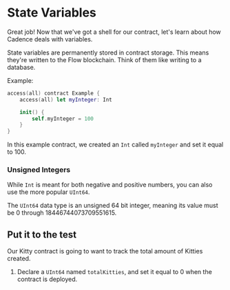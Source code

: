 # State Variables

Great job! Now that we've got a shell for our contract, let's learn about how Cadence deals with variables.

State variables are permanently stored in contract storage. This means they're written to the Flow blockchain. Think of them like writing to a database.

Example:

```swift
access(all) contract Example {
    access(all) let myInteger: Int

    init() {
        self.myInteger = 100
    }
}
```

In this example contract, we created an `Int` called `myInteger` and set it equal to 100.

### Unsigned Integers

While `Int` is meant for both negative and positive numbers, you can also use the more popular `UInt64`.

The `UInt64` data type is an unsigned 64 bit integer, meaning its value must be 0 through 18446744073709551615.

## Put it to the test

Our Kitty contract is going to want to track the total amount of Kitties created.

1. Declare a `UInt64` named `totalKitties`, and set it equal to 0 when the contract is deployed.
